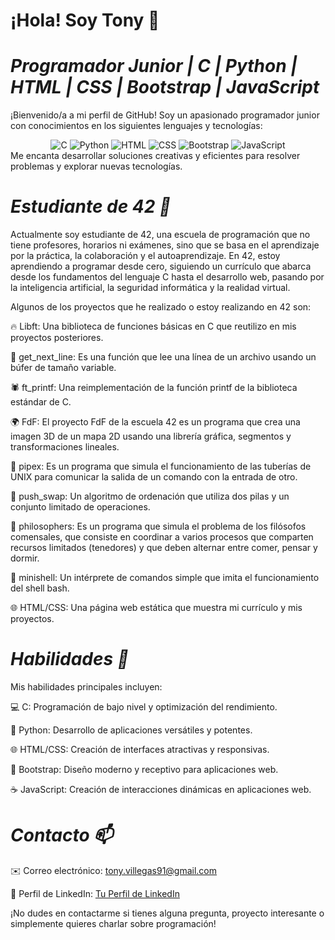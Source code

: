 # **¡Hola! Soy Tony 👋**

# *Programador Junior | C | Python | HTML | CSS | Bootstrap | JavaScript*

¡Bienvenido/a a mi perfil de GitHub! Soy un apasionado programador junior con conocimientos en los siguientes lenguajes y tecnologías:

<div align="center">
  <img src="https://img.shields.io/badge/C-90%25-brightgreen" alt="C">
  <img src="https://img.shields.io/badge/Python-80%25-blue" alt="Python">
  <img src="https://img.shields.io/badge/HTML-85%25-orange" alt="HTML">
  <img src="https://img.shields.io/badge/CSS-80%25-yellow" alt="CSS">
  <img src="https://img.shields.io/badge/Bootstrap-70%25-purple" alt="Bootstrap">
  <img src="https://img.shields.io/badge/JavaScript-75%25-yellowgreen" alt="JavaScript">
</div>
Me encanta desarrollar soluciones creativas y eficientes para resolver problemas y explorar nuevas tecnologías.

# *Estudiante de 42 🚀*


Actualmente soy estudiante de 42, una escuela de programación que no tiene profesores, horarios ni exámenes, sino que se basa en el aprendizaje por la práctica, la colaboración y el autoaprendizaje. En 42, estoy aprendiendo a programar desde cero, siguiendo un currículo que abarca desde los fundamentos del lenguaje C hasta el desarrollo web, pasando por la inteligencia artificial, la seguridad informática y la realidad virtual.

Algunos de los proyectos que he realizado o estoy realizando en 42 son:

🔥 Libft: Una biblioteca de funciones básicas en C que reutilizo en mis proyectos posteriores.

📖 get_next_line: Es una función que lee una línea de un archivo usando un búfer de tamaño variable.

🕷️ ft_printf: Una reimplementación de la función printf de la biblioteca estándar de C.

🌍 FdF: El proyecto FdF de la escuela 42 es un programa que crea una imagen 3D de un mapa 2D usando una librería gráfica, segmentos y transformaciones lineales.

🧪 pipex: Es un programa que simula el funcionamiento de las tuberías de UNIX para comunicar la salida de un comando con la entrada de otro.

🧮 push_swap: Un algoritmo de ordenación que utiliza dos pilas y un conjunto limitado de operaciones.

🍃 philosophers: Es un programa que simula el problema de los filósofos comensales, que consiste en coordinar a varios procesos que comparten recursos limitados (tenedores) y que deben alternar entre comer, pensar y dormir.

🐚 minishell: Un intérprete de comandos simple que imita el funcionamiento del shell bash.

🌐 HTML/CSS: Una página web estática que muestra mi currículo y mis proyectos.



# *Habilidades 💪*
Mis habilidades principales incluyen:

💻 C: Programación de bajo nivel y optimización del rendimiento.

🐍 Python: Desarrollo de aplicaciones versátiles y potentes.

🌐 HTML/CSS: Creación de interfaces atractivas y responsivas.

🎨 Bootstrap: Diseño moderno y receptivo para aplicaciones web.

☕️ JavaScript: Creación de interacciones dinámicas en aplicaciones web.


# *Contacto 📫* 

✉️ Correo electrónico: tony.villegas91@gmail.com

💼 Perfil de LinkedIn: [Tu Perfil de LinkedIn](https://www.linkedin.com/in/antoniovillegas91/)

¡No dudes en contactarme si tienes alguna pregunta, proyecto interesante o simplemente quieres charlar sobre programación!
